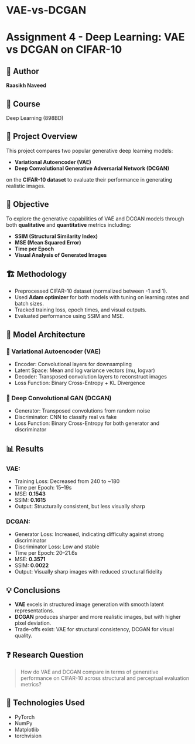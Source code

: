 # VAE-vs-DCGAN


# Assignment 4 - Deep Learning: VAE vs DCGAN on CIFAR-10

## 🧠 Author
**Raasikh Naveed**

## 📘 Course
Deep Learning (898BD)

## 📌 Project Overview
This project compares two popular generative deep learning models:

- **Variational Autoencoder (VAE)**
- **Deep Convolutional Generative Adversarial Network (DCGAN)**

on the **CIFAR-10 dataset** to evaluate their performance in generating realistic images.

## 🎯 Objective
To explore the generative capabilities of VAE and DCGAN models through both **qualitative** and **quantitative** metrics including:

- **SSIM (Structural Similarity Index)**
- **MSE (Mean Squared Error)**
- **Time per Epoch**
- **Visual Analysis of Generated Images**

## 🏗️ Methodology
- Preprocessed CIFAR-10 dataset (normalized between -1 and 1).
- Used **Adam optimizer** for both models with tuning on learning rates and batch sizes.
- Tracked training loss, epoch times, and visual outputs.
- Evaluated performance using SSIM and MSE.

## 🧬 Model Architecture

### 🔸 Variational Autoencoder (VAE)
- Encoder: Convolutional layers for downsampling
- Latent Space: Mean and log variance vectors (mu, logvar)
- Decoder: Transposed convolution layers to reconstruct images
- Loss Function: Binary Cross-Entropy + KL Divergence

### 🔸 Deep Convolutional GAN (DCGAN)
- Generator: Transposed convolutions from random noise
- Discriminator: CNN to classify real vs fake
- Loss Function: Binary Cross-Entropy for both generator and discriminator

## 📊 Results

### VAE:
- Training Loss: Decreased from 240 to ~180
- Time per Epoch: 15–19s
- MSE: **0.1543**
- SSIM: **0.1615**
- Output: Structurally consistent, but less visually sharp

### DCGAN:
- Generator Loss: Increased, indicating difficulty against strong discriminator
- Discriminator Loss: Low and stable
- Time per Epoch: 20–21.6s
- MSE: **0.3571**
- SSIM: **0.0022**
- Output: Visually sharp images with reduced structural fidelity

## 💡 Conclusions

- **VAE** excels in structured image generation with smooth latent representations.
- **DCGAN** produces sharper and more realistic images, but with higher pixel deviation.
- Trade-offs exist: VAE for structural consistency, DCGAN for visual quality.

## ❓ Research Question

> How do VAE and DCGAN compare in terms of generative performance on CIFAR-10 across structural and perceptual evaluation metrics?

## 🧪 Technologies Used
- PyTorch
- NumPy
- Matplotlib
- torchvision
